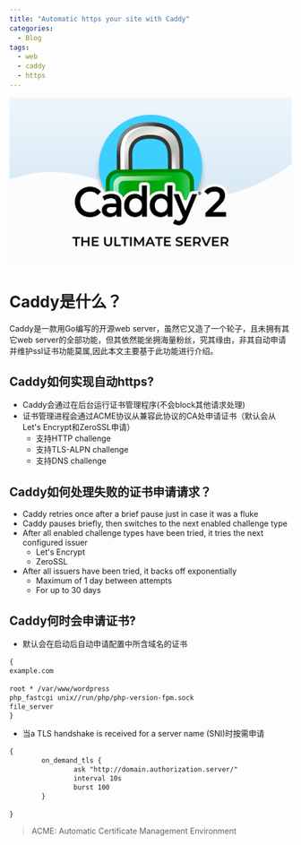 ```yaml
---
title: "Automatic https your site with Caddy"
categories:
  - Blog
tags:
  - web
  - caddy
  - https
---
```

![Caddy2](/assets/images/caddy.png "caddy")
# Caddy是什么？
Caddy是一款用Go编写的开源web server，虽然它又造了一个轮子，且未拥有其它web server的全部功能，但其依然能坐拥海量粉丝，究其缘由，非其自动申请并维护ssl证书功能莫属,因此本文主要基于此功能进行介绍。

## Caddy如何实现自动https?
- Caddy会通过在后台运行证书管理程序(不会block其他请求处理)
- 证书管理进程会通过ACME协议从兼容此协议的CA处申请证书（默认会从Let's Encrypt和ZeroSSL申请）
  - 支持HTTP challenge
  - 支持TLS-ALPN challenge
  - 支持DNS challenge

## Caddy如何处理失败的证书申请请求？
- Caddy retries once after a brief pause just in case it was a fluke
- Caddy pauses briefly, then switches to the next enabled challenge type
- After all enabled challenge types have been tried, it tries the next configured issuer
  - Let's Encrypt
  - ZeroSSL
- After all issuers have been tried, it backs off exponentially
  - Maximum of 1 day between attempts
  - For up to 30 days

## Caddy何时会申请证书?
- 默认会在启动后自动申请配置中所含域名的证书

```
{
example.com

root * /var/www/wordpress
php_fastcgi unix//run/php/php-version-fpm.sock
file_server
}
```

- 当a TLS handshake is received for a server name (SNI)时按需申请

```
{
        on_demand_tls {
                ask "http://domain.authorization.server/"
                interval 10s
                burst 100
        }
 
}
```

> ACME: Automatic Certificate Management Environment

